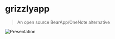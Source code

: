 # grizzlyapp

> An open source BearApp/OneNote alternative

![Presentation](https://raw.githubusercontent.com/lveteau/Grizzly-app/master/screen/app.png)
